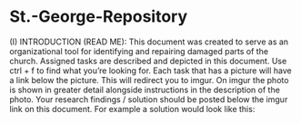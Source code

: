 # St.-George-Repository

(I)				INTRODUCTION (READ ME): 
			This document was created to serve as an organizational tool for identifying and repairing damaged parts of the church. Assigned tasks are described and depicted in this document. Use ctrl + f to find what you’re looking for. Each task that has a picture will have a link below the picture. This will redirect you to imgur. On imgur the photo is shown in greater detail alongside instructions in the description of the photo. Your research findings / solution should be posted below the imgur link on this document. For example a solution would look like this:
